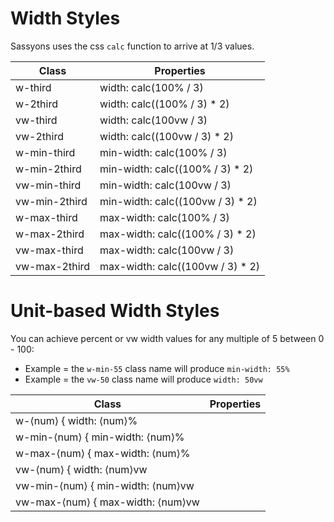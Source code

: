 # Width Styles

Sassyons uses the css `calc` function to arrive at 1/3 values.

| Class | Properties |
| ----- | ---------- |
| w-third | width: calc(100% / 3) |
| w-2third | width: calc((100% / 3) * 2) |
| vw-third | width: calc(100vw / 3) |
| vw-2third | width: calc((100vw / 3) * 2) |
| w-min-third | min-width: calc(100% / 3) |
| w-min-2third | min-width: calc((100% / 3) * 2) |
| vw-min-third | min-width: calc(100vw / 3) |
| vw-min-2third | min-width: calc((100vw / 3) * 2) |
| w-max-third | max-width: calc(100% / 3) |
| w-max-2third | max-width: calc((100% / 3) * 2) |
| vw-max-third | max-width: calc(100vw / 3) |
| vw-max-2third | max-width: calc((100vw / 3) * 2) |

# Unit-based Width Styles

You can achieve percent or vw width values for any multiple of 5 between 0 - 100:
* Example = the `w-min-55` class name will produce `min-width: 55%`
* Example = the `vw-50` class name will produce `width: 50vw`

| Class | Properties |
| ----- | ---------- |
| w-&lang;num&rang; { width: &lang;num&rang;% |
| w-min-&lang;num&rang; { min-width: &lang;num&rang;% |
| w-max-&lang;num&rang; { max-width: &lang;num&rang;% |
| vw-&lang;num&rang; { width: &lang;num&rang;vw |
| vw-min-&lang;num&rang; { min-width: &lang;num&rang;vw |
| vw-max-&lang;num&rang; { max-width: &lang;num&rang;vw |
